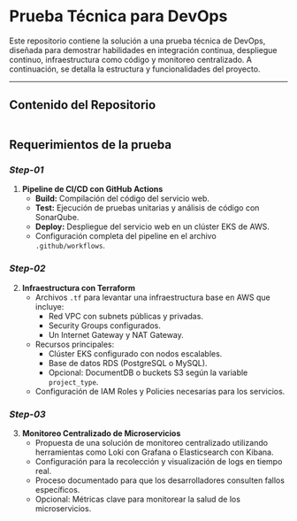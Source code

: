 # Prueba Técnica para DevOps

Este repositorio contiene la solución a una prueba técnica de DevOps, diseñada para demostrar habilidades en integración continua, despliegue continuo, infraestructura como código y monitoreo centralizado. A continuación, se detalla la estructura y funcionalidades del proyecto.

---

## **Contenido del Repositorio** 
```

```

## **Requerimientos de la prueba**
### *Step-01*
1. **Pipeline de CI/CD con GitHub Actions**  
   - **Build:** Compilación del código del servicio web.  
   - **Test:** Ejecución de pruebas unitarias y análisis de código con SonarQube.  
   - **Deploy:** Despliegue del servicio web en un clúster EKS de AWS.  
   - Configuración completa del pipeline en el archivo `.github/workflows`.
   
### *Step-02*
2. **Infraestructura con Terraform**  
   - Archivos `.tf` para levantar una infraestructura base en AWS que incluye:
     - Red VPC con subnets públicas y privadas.
     - Security Groups configurados.
     - Un Internet Gateway y NAT Gateway.
   - Recursos principales:
     - Clúster EKS configurado con nodos escalables.
     - Base de datos RDS (PostgreSQL o MySQL).
     - Opcional: DocumentDB o buckets S3 según la variable `project_type`.
   - Configuración de IAM Roles y Policies necesarias para los servicios.

### *Step-03*
3. **Monitoreo Centralizado de Microservicios**  
   - Propuesta de una solución de monitoreo centralizado utilizando herramientas como Loki con Grafana o Elasticsearch con Kibana.
   - Configuración para la recolección y visualización de logs en tiempo real.
   - Proceso documentado para que los desarrolladores consulten fallos específicos.
   - Opcional: Métricas clave para monitorear la salud de los microservicios.
